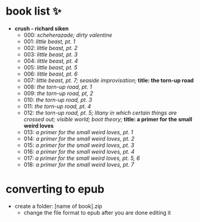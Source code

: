 # book list :sparkles:
- <b>crush - richard siken</b>
  - 000: <i>scheherazade; dirty valentine</i>
  - 001: <i>little beast, pt. 1</i>
  - 002: <i>little beast, pt. 2</i>
  - 003: <i>little beast, pt. 3</i>
  - 004: <i>little beast, pt. 4</i>
  - 005: <i>little beast, pt. 5</i>
  - 006: <i>little beast, pt. 6</i>
  - 007: <i>little beast, pt. 7; seaside improvisation; </i><b>title: the torn-up road</b>
  - 008: <i>the torn-up road, pt. 1</i>
  - 009: <i>the torn-up road, pt, 2</i>
  - 010: <i>the torn-up road, pt. 3</i>
  - 011: <i>the torn-up road, pt. 4</i>
  - 012: <i>the torn-up road, pt. 5; litany in which certain things are crossed out; visible world; boot theory; </i><b> title: a primer for the small weird loves</b>
  - 013: <i>a primer for the small weird loves, pt. 1</i>
  - 014: <i>a primer for the small weird loves, pt. 2</i>
  - 015: <i>a primer for the small weird loves, pt. 3</i>
  - 016: <i>a primer for the small weird loves, pt. 4</i>
  - 017: <i>a primer for the small weird loves, pt. 5, 6</i>
  - 018: <i>a primer for the small weird loves, pt. 7</i>
  
# converting to epub
- create a folder: [name of book].zip
  - change the file format to epub after you are done editing it
